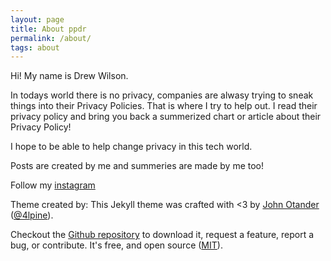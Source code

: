 ```yaml
---
layout: page
title: About ppdr
permalink: /about/
tags: about
---
```


Hi! My name is Drew Wilson. 

In todays world there is no privacy, companies are alwasy trying to sneak things into their Privacy Policies.
That is where I try to help out. I read their privacy policy and bring you back a summerized chart or article about their Privacy Policy!

I hope to be able to help change privacy in this tech world.

Posts are created by me and summeries are made by me too!

Follow my [instagram](https://www.instagram.com/thetrudrewwilson/)

Theme created by:
This Jekyll theme was crafted with <3 by [John Otander](http://johnotander.com)
([@4lpine](https://twitter.com/4lpine)).

Checkout the [Github repository](https://github.com/johnotander/pixyll) to download it,
request a feature, report a bug, or contribute. It's free, and open source
([MIT](http://opensource.org/licenses/MIT)).

